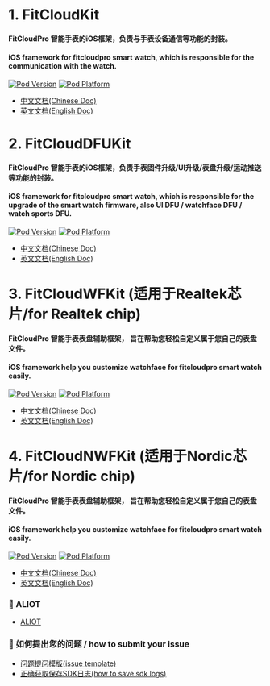 # 1. FitCloudKit  
#### FitCloudPro 智能手表的iOS框架，负责与手表设备通信等功能的封装。
#### iOS framework for fitcloudpro smart watch, which is responsible for the communication with the watch. 
[![Pod Version](http://img.shields.io/cocoapods/v/FitCloudKit.svg?style=flat)](http://cocoadocs.org/docsets/FitCloudKit/)
[![Pod Platform](http://img.shields.io/cocoapods/p/FitCloudKit.svg?style=flat)](http://cocoadocs.org/docsets/FitCloudKit/)

  * [中文文档(Chinese Doc)](FitCloudKit/README.md)
  * [英文文档(English Doc)](FitCloudKit/README_EN.md)
  
# 2. FitCloudDFUKit
#### FitCloudPro 智能手表的iOS框架，负责手表固件升级/UI升级/表盘升级/运动推送等功能的封装。
#### iOS framework for fitcloudpro smart watch, which is responsible for the upgrade of the smart watch firmware, also UI DFU / watchface DFU / watch sports DFU. 
[![Pod Version](http://img.shields.io/cocoapods/v/FitCloudDFUKit.svg?style=flat)](http://cocoadocs.org/docsets/FitCloudDFUKit/)
[![Pod Platform](http://img.shields.io/cocoapods/p/FitCloudDFUKit.svg?style=flat)](http://cocoadocs.org/docsets/FitCloudDFUKit/)

  * [中文文档(Chinese Doc)](FitCloudDFUKit/README.md)
  * [英文文档(English Doc)](FitCloudDFUKit/README_EN.md)


# 3. FitCloudWFKit (适用于Realtek芯片/for Realtek chip)
#### FitCloudPro 智能手表表盘辅助框架， 旨在帮助您轻松自定义属于您自己的表盘文件。
#### iOS framework help you customize watchface for fitcloudpro smart watch easily. 
[![Pod Version](http://img.shields.io/cocoapods/v/FitCloudWFKit.svg?style=flat)](http://cocoadocs.org/docsets/FitCloudWFKit/)
[![Pod Platform](http://img.shields.io/cocoapods/p/FitCloudWFKit.svg?style=flat)](http://cocoadocs.org/docsets/FitCloudWFKit/)

  * [中文文档(Chinese Doc)](FitCloudWFKit/README.md)
  * [英文文档(English Doc)](FitCloudWFKit/README_EN.md)


# 4. FitCloudNWFKit (适用于Nordic芯片/for Nordic chip)
#### FitCloudPro 智能手表表盘辅助框架， 旨在帮助您轻松自定义属于您自己的表盘文件。
#### iOS framework help you customize watchface for fitcloudpro smart watch easily. 
[![Pod Version](http://img.shields.io/cocoapods/v/FitCloudNWFKit.svg?style=flat)](http://cocoadocs.org/docsets/FitCloudNWFKit/)
[![Pod Platform](http://img.shields.io/cocoapods/p/FitCloudNWFKit.svg?style=flat)](http://cocoadocs.org/docsets/FitCloudNWFKit/)

  * [中文文档(Chinese Doc)](FitCloudNWFKit/README.md)
  * [英文文档(English Doc)](FitCloudNWFKit/README_EN.md)


### 🚀 ALIOT

   * [ALIOT](Others/ALIOT/ALIOT.md)


### 🚀 如何提出您的问题 / how to submit your issue

   * [问题提问模版(issue template)](issue_template.pdf)
   * [正确获取保存SDK日志(how to save sdk logs)](how_to_save_sdk_logs.pdf)
